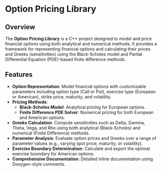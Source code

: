 # Option Pricing Library

## Overview

The **Option Pricing Library** is a C++ project designed to model and price financial options using both analytical and numerical methods. It provides a framework for representing financial options and calculating their prices and Greeks (sensitivities) using the Black-Scholes model and Partial Differential Equation (PDE)-based finite difference methods.

## Features

- **Option Representation**: Model financial options with customizable parameters including option type (Call or Put), exercise type (European or American), strike price, maturity, and volatility.
- **Pricing Methods**:
  - **Black-Scholes Model**: Analytical pricing for European options.
  - **Finite Difference PDE Solver**: Numerical pricing for both European and American options.
- **Greeks Calculation**: Compute sensitivities such as Delta, Gamma, Theta, Vega, and Rho using both analytical (Black-Scholes) and numerical (Finite Difference) methods.
- **Parameter Analysis**: Evaluate option prices and Greeks over a range of parameter values (e.g., varying spot price, maturity, or volatility).
- **Exercise Boundary Determination**: Calculate and export the optimal exercise boundary for American options.
- **Comprehensive Documentation**: Detailed inline documentation using Doxygen-style comments.
